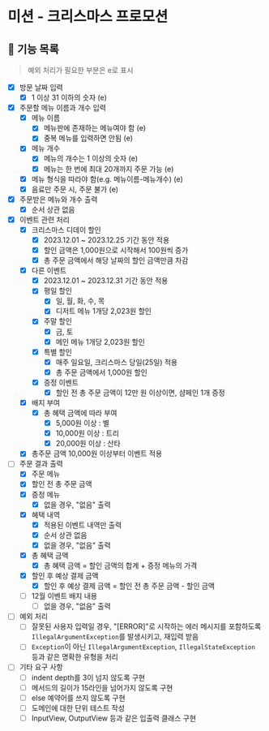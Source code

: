 # 미션 - 크리스마스 프로모션

## 📌 기능 목록

> 예외 처리가 필요한 부분은 e로 표시

- [x] 방문 날짜 입력
    - [x] 1 이상 31 이하의 숫자 (e)
- [x] 주문할 메뉴 이름과 개수 입력
    - [x] 메뉴 이름
        - [x] 메뉴판에 존재하는 메뉴여야 함 (e)
        - [x] 중복 메뉴를 입력하면 안됨 (e)
    - [x] 메뉴 개수
        - [x] 메뉴의 개수는 1 이상의 숫자 (e)
        - [x] 메뉴는 한 번에 최대 20개까지 주문 가능 (e)
    - [x] 메뉴 형식을 따라야 함(e.g. 메뉴이름-메뉴개수) (e)
    - [x] 음료만 주문 시, 주문 불가 (e)
- [x] 주문받은 메뉴와 개수 출력
    - [x] 순서 상관 없음
- [x] 이벤트 관련 처리
    - [x] 크리스마스 디데이 할인
        - [x] 2023.12.01 ~ 2023.12.25 기간 동안 적용
        - [x] 할인 금액은 1,000원으로 시작해서 100원씩 증가
        - [x] 총 주문 금액에서 해당 날짜의 할인 금액만큼 차감
    - [x] 다른 이벤트
        - [x] 2023.12.01 ~ 2023.12.31 기간 동안 적용
        - [x] 평일 할인
            - [x] 일, 월, 화, 수, 목
            - [x] 디저트 메뉴 1개당 2,023원 할인
        - [x] 주말 할인
            - [x] 금, 토
            - [x] 메인 메뉴 1개당 2,023원 할인
        - [x] 특별 할인
            - [x] 매주 일요일, 크리스마스 당일(25일) 적용
            - [x] 총 주문 금액에서 1,000원 할인
        - [x] 증정 이벤트
            - [x] 할인 전 총 주문 금액이 12만 원 이상이면, 샴페인 1개 증정
    - [x] 배지 부여
        - [x] 총 혜택 금액에 따라 부여
            - [x] 5,000원 이상 : 별
            - [x] 10,000원 이상 : 트리
            - [x] 20,000원 이상 : 산타
    - [x] 총주문 금액 10,000원 이상부터 이벤트 적용
- [ ] 주문 결과 출력
    - [x] 주문 메뉴
    - [x] 할인 전 총 주문 금액
    - [x] 증정 메뉴
        - [x] 없을 경우, "없음" 출력
    - [x] 혜택 내역
        - [x] 적용된 이벤트 내역만 출력
        - [x] 순서 상관 없음
        - [x] 없을 경우, "없음" 출력
    - [x] 총 혜택 금액
        - [x] 총 혜택 금액 = 할인 금액의 합계 + 증정 메뉴의 가격
    - [x] 할인 후 예상 결제 금액
        - [x] 할인 후 예상 결제 금액 = 할인 전 총 주문 금액 - 할인 금액
    - [ ] 12월 이벤트 배지 내용
        - [ ] 없을 경우, "없음" 출력
- [ ] 예외 처리
    - [ ] 잘못된 사용자 입력일 경우, "[ERROR]"로 시작하는 에러 메시지를 포함하도록 `IllegalArgumentException`를 발생시키고, 재입력 받음
    - [ ] `Exception`이 아닌 `IllegalArgumentException`, `IllegalStateException` 등과 같은 명확한 유형을 처리
- [ ] 기타 요구 사항
    - [ ] indent depth를 3이 넘지 않도록 구현
    - [ ] 메서드의 길이가 15라인을 넘어가지 않도록 구현
    - [ ] else 예약어를 쓰지 않도록 구현
    - [ ] 도메인에 대한 단위 테스트 작성
    - [ ] InputView, OutputView 등과 같은 입출력 클래스 구현
